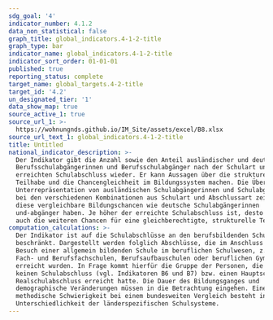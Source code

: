 ```yaml
---
sdg_goal: '4'
indicator_number: 4.1.2
data_non_statistical: false
graph_title: global_indicators.4-1-2-title
graph_type: bar
indicator_name: global_indicators.4-1-2-title
indicator_sort_order: 01-01-01
published: true
reporting_status: complete
target_name: global_targets.4-2-title
target_id: '4.2'
un_designated_tier: '1'
data_show_map: true
source_active_1: true
source_url_1: >-
  https://wohnungnds.github.io/IM_Site/assets/excel/B8.xlsx
source_url_text_1: global_indicators.4-1-2-title
title: Untitled
national_indicator_description: >-
  Der Indikator gibt die Anzahl sowie den Anteil ausländischer und deutscher
  Berufsschulabgängerinnen und Berufsschulabgänger nach der Schulart und dem
  erreichten Schulabschluss wieder. Er kann Aussagen über die strukturelle
  Teilhabe und die Chancengleichheit im Bildungssystem machen. Die Über- bzw.
  Unterrepräsentation von ausländischen Schulabgängerinnen und Schulabgängern
  bei den verschiedenen Kombinationen aus Schulart und Abschlussart zeigt an, ob
  diese vergleichbare Bildungschancen wie deutsche Schulabgängerinnen
  und-abgänger haben. Je höher der erreichte Schulabschluss ist, desto besser
  auch die weiteren Chancen für eine gleichberechtigte, strukturelle Teilhabe.
computation_calculations: >-
  Der Indikator ist auf die Schulabschlüsse an den berufsbildenden Schulen
  beschränkt. Dargestellt werden folglich Abschlüsse, die im Anschluss an den
  Besuch einer allgemein bildenden Schule im beruflichen Schulwesen, z.B. an
  Fach- und Berufsfachschulen, Berufsaufbauschulen oder beruflichen Gymnasien,
  erreicht wurden. In Frage kommt hierfür die Gruppe der Personen, die zuvor
  keinen Schulabschluss (vgl. Indikatoren B6 und B7) bzw. einen Hauptschul- oder
  Realschulabschluss erreicht hatte. Die Dauer des Bildungsganges und
  demographische Veränderungen müssen in die Betrachtung eingehen. Eine
  methodische Schwierigkeit bei einem bundesweiten Vergleich besteht in der
  Unterschiedlichkeit der länderspezifischen Schulsysteme.
---
```

